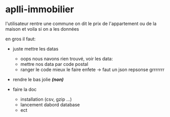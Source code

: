 # aplli-immobilier

l'utilisateur rentre une commune on dit le prix de l'appartement ou de la maison et voila si on a les données


en gros il faut:

  

  - juste mettre les datas
  
    - oops nous navons rien trouvé, voir les data: 
    - mettre nos data par code postal
    - ranger le code mieux le faire enfete -> faut un json repsonse grrrrrrr
   
   
   - rendre le bas jolie <em><strong>(non)</strong></em>
   
   
  - faire la doc 
    - installation (csv, gzip ...)
    - lancement dabord database
    - ect
